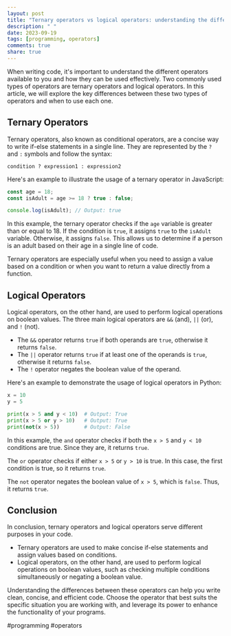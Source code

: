 ```yaml
---
layout: post
title: "Ternary operators vs logical operators: understanding the differences"
description: " "
date: 2023-09-19
tags: [programming, operators]
comments: true
share: true
---
```


When writing code, it's important to understand the different operators available to you and how they can be used effectively. Two commonly used types of operators are ternary operators and logical operators. In this article, we will explore the key differences between these two types of operators and when to use each one.

## Ternary Operators

Ternary operators, also known as conditional operators, are a concise way to write if-else statements in a single line. They are represented by the `?` and `:` symbols and follow the syntax:

```
condition ? expression1 : expression2
```

Here's an example to illustrate the usage of a ternary operator in JavaScript:

```javascript
const age = 18;
const isAdult = age >= 18 ? true : false;

console.log(isAdult); // Output: true
```

In this example, the ternary operator checks if the `age` variable is greater than or equal to 18. If the condition is `true`, it assigns `true` to the `isAdult` variable. Otherwise, it assigns `false`. This allows us to determine if a person is an adult based on their age in a single line of code.

Ternary operators are especially useful when you need to assign a value based on a condition or when you want to return a value directly from a function.

## Logical Operators

Logical operators, on the other hand, are used to perform logical operations on boolean values. The three main logical operators are `&&` (and), `||` (or), and `!` (not).

- The `&&` operator returns `true` if both operands are `true`, otherwise it returns `false`.
- The `||` operator returns `true` if at least one of the operands is `true`, otherwise it returns `false`.
- The `!` operator negates the boolean value of the operand.

Here's an example to demonstrate the usage of logical operators in Python:

```python
x = 10
y = 5

print(x > 5 and y < 10)  # Output: True
print(x > 5 or y > 10)   # Output: True
print(not(x > 5))        # Output: False
```

In this example, the `and` operator checks if both the `x > 5` and `y < 10` conditions are true. Since they are, it returns `true`.

The `or` operator checks if either `x > 5` or `y > 10` is true. In this case, the first condition is true, so it returns `true`.

The `not` operator negates the boolean value of `x > 5`, which is `false`. Thus, it returns `true`.

## Conclusion

In conclusion, ternary operators and logical operators serve different purposes in your code. 

- Ternary operators are used to make concise if-else statements and assign values based on conditions.
- Logical operators, on the other hand, are used to perform logical operations on boolean values, such as checking multiple conditions simultaneously or negating a boolean value.

Understanding the differences between these operators can help you write clean, concise, and efficient code. Choose the operator that best suits the specific situation you are working with, and leverage its power to enhance the functionality of your programs.

#programming #operators